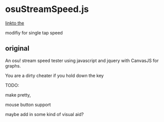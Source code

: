 # osuStreamSpeed.js

[linkto the](https://dagdnoob.github.io/osuStreamSpeed.js/newindex.html)

modifiy for single tap speed

## original

An osu! stream speed tester using javascript and jquery with CanvasJS for graphs.

You are a dirty cheater if you hold down the key

TODO:

make pretty,

mouse button support

maybe add in some kind of visual aid?


